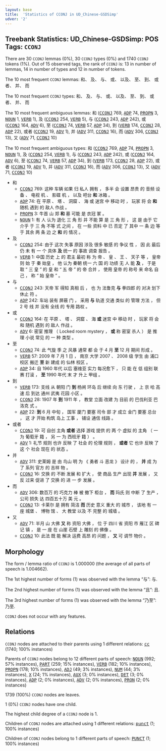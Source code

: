 ```yaml
---
layout: base
title:  'Statistics of CCONJ in UD_Chinese-GSDSimp'
udver: '2'
---
```


## Treebank Statistics: UD_Chinese-GSDSimp: POS Tags: `CCONJ`

There are 30 `CCONJ` lemmas (0%), 30 `CCONJ` types (0%) and 1740 `CCONJ` tokens (1%).
Out of 15 observed tags, the rank of `CCONJ` is: 13 in number of lemmas, 14 in number of types and 12 in number of tokens.

The 10 most frequent `CCONJ` lemmas: 和、 及、 与、 或、 以及、 至、 到、 或者、 并、 而

The 10 most frequent `CCONJ` types:  和、 及、 与、 或、 以及、 至、 到、 或者、 并、 而

The 10 most frequent ambiguous lemmas: 和 (<tt><a href="zh_gsdsimp-pos-CCONJ.html">CCONJ</a></tt> 769, <tt><a href="zh_gsdsimp-pos-ADP.html">ADP</a></tt> 74, <tt><a href="zh_gsdsimp-pos-PROPN.html">PROPN</a></tt> 3, <tt><a href="zh_gsdsimp-pos-NOUN.html">NOUN</a></tt> 1, <tt><a href="zh_gsdsimp-pos-VERB.html">VERB</a></tt> 1), 及 (<tt><a href="zh_gsdsimp-pos-CCONJ.html">CCONJ</a></tt> 254, <tt><a href="zh_gsdsimp-pos-VERB.html">VERB</a></tt> 5), 与 (<tt><a href="zh_gsdsimp-pos-CCONJ.html">CCONJ</a></tt> 243, <tt><a href="zh_gsdsimp-pos-ADP.html">ADP</a></tt> 242), 或 (<tt><a href="zh_gsdsimp-pos-CCONJ.html">CCONJ</a></tt> 164, <tt><a href="zh_gsdsimp-pos-ADV.html">ADV</a></tt> 6), 至 (<tt><a href="zh_gsdsimp-pos-CCONJ.html">CCONJ</a></tt> 74, <tt><a href="zh_gsdsimp-pos-VERB.html">VERB</a></tt> 57, <tt><a href="zh_gsdsimp-pos-ADP.html">ADP</a></tt> 34), 到 (<tt><a href="zh_gsdsimp-pos-VERB.html">VERB</a></tt> 174, <tt><a href="zh_gsdsimp-pos-CCONJ.html">CCONJ</a></tt> 28, <tt><a href="zh_gsdsimp-pos-ADP.html">ADP</a></tt> 22), 或者 (<tt><a href="zh_gsdsimp-pos-CCONJ.html">CCONJ</a></tt> 19, <tt><a href="zh_gsdsimp-pos-ADV.html">ADV</a></tt> 1), 并 (<tt><a href="zh_gsdsimp-pos-ADV.html">ADV</a></tt> 311, <tt><a href="zh_gsdsimp-pos-CCONJ.html">CCONJ</a></tt> 16), 而 (<tt><a href="zh_gsdsimp-pos-ADV.html">ADV</a></tt> 306, <tt><a href="zh_gsdsimp-pos-CCONJ.html">CCONJ</a></tt> 13), 又 (<tt><a href="zh_gsdsimp-pos-ADV.html">ADV</a></tt> 71, <tt><a href="zh_gsdsimp-pos-CCONJ.html">CCONJ</a></tt> 10)

The 10 most frequent ambiguous types:  和 (<tt><a href="zh_gsdsimp-pos-CCONJ.html">CCONJ</a></tt> 769, <tt><a href="zh_gsdsimp-pos-ADP.html">ADP</a></tt> 74, <tt><a href="zh_gsdsimp-pos-PROPN.html">PROPN</a></tt> 3, <tt><a href="zh_gsdsimp-pos-NOUN.html">NOUN</a></tt> 1), 及 (<tt><a href="zh_gsdsimp-pos-CCONJ.html">CCONJ</a></tt> 254, <tt><a href="zh_gsdsimp-pos-VERB.html">VERB</a></tt> 1), 与 (<tt><a href="zh_gsdsimp-pos-CCONJ.html">CCONJ</a></tt> 243, <tt><a href="zh_gsdsimp-pos-ADP.html">ADP</a></tt> 242), 或 (<tt><a href="zh_gsdsimp-pos-CCONJ.html">CCONJ</a></tt> 164, <tt><a href="zh_gsdsimp-pos-ADV.html">ADV</a></tt> 6), 至 (<tt><a href="zh_gsdsimp-pos-CCONJ.html">CCONJ</a></tt> 74, <tt><a href="zh_gsdsimp-pos-VERB.html">VERB</a></tt> 57, <tt><a href="zh_gsdsimp-pos-ADP.html">ADP</a></tt> 34), 到 (<tt><a href="zh_gsdsimp-pos-VERB.html">VERB</a></tt> 173, <tt><a href="zh_gsdsimp-pos-CCONJ.html">CCONJ</a></tt> 28, <tt><a href="zh_gsdsimp-pos-ADP.html">ADP</a></tt> 22), 或者 (<tt><a href="zh_gsdsimp-pos-CCONJ.html">CCONJ</a></tt> 19, <tt><a href="zh_gsdsimp-pos-ADV.html">ADV</a></tt> 1), 并 (<tt><a href="zh_gsdsimp-pos-ADV.html">ADV</a></tt> 311, <tt><a href="zh_gsdsimp-pos-CCONJ.html">CCONJ</a></tt> 16), 而 (<tt><a href="zh_gsdsimp-pos-ADV.html">ADV</a></tt> 306, <tt><a href="zh_gsdsimp-pos-CCONJ.html">CCONJ</a></tt> 13), 又 (<tt><a href="zh_gsdsimp-pos-ADV.html">ADV</a></tt> 71, <tt><a href="zh_gsdsimp-pos-CCONJ.html">CCONJ</a></tt> 10)


* 和
  * <tt><a href="zh_gsdsimp-pos-CCONJ.html">CCONJ</a></tt> 769: 这种 车辆 如果 归 私人 拥有 ， 多半 会 设置 昂贵 的 音频 设备 、 电视 机 、 影碟 机 ， 以及 吧台 <b>和</b> 冰箱 。
  * <tt><a href="zh_gsdsimp-pos-ADP.html">ADP</a></tt> 74: 在 平原 、 塔 、 洞窟 、 海 或 迷宫 中 移动 时 ， 玩家 将 会 <b>和</b> 随机 遇到 的 敌人 作战 。
  * <tt><a href="zh_gsdsimp-pos-PROPN.html">PROPN</a></tt> 3: 牛首 山 郑 <b>和</b> 墓 可能 是 衣冠 冢 。
  * <tt><a href="zh_gsdsimp-pos-NOUN.html">NOUN</a></tt> 1: 有 人 认为 退化 三 角 形 并 不能 算 是 三 角 形 ， 这 是 由于 它 介乎 于 三 角 不等 式 之间 ， 在 一些 资料 中 已 否定 了 其中 一 条 边 等 于 其余 两 条 边 之 <b>和</b> 的 情况 。
* 及
  * <tt><a href="zh_gsdsimp-pos-CCONJ.html">CCONJ</a></tt> 254: 由于 这次 失事 原因 涉及 很多 敏感 的 争议 性 ， 因 此 最后 仍 未 有 一 个 具体 <b>及</b> 统一 的 事故 调查 报告 。
  * <tt><a href="zh_gsdsimp-pos-VERB.html">VERB</a></tt> 1: 中国 历史 上 的 君主 最初 称 为 帝 、 皇 、 王 、 天子 等 ， 皇帝 则 始 于 秦 始皇 ， 他 认为 秦朝 统一 六 国 的 功绩 无 人 能 <b>及</b> ， 于是 取 “ 三 皇 ” 的 皇 和 “ 五 帝 ” 的 帝 合并 ， 使用 皇帝 的 称号 来 命名 自己 ， 称 “ 始 皇帝 ” 。
* 与
  * <tt><a href="zh_gsdsimp-pos-CCONJ.html">CCONJ</a></tt> 243: 天帝 军 得知 真相 后 ， 也 为 法鲁克 <b>与</b> 拳四郎 的 对决 划下 休止 符 。
  * <tt><a href="zh_gsdsimp-pos-ADP.html">ADP</a></tt> 242: 车站 装有 屏蔽 门 ， 采用 <b>与</b> 轨道 交通 类似 的 管理 方法 ， 但 2 号 线 并 没有 全线 的 专用 路权 。
* 或
  * <tt><a href="zh_gsdsimp-pos-CCONJ.html">CCONJ</a></tt> 164: 在 平原 、 塔 、 洞窟 、 海 <b>或</b> 迷宫 中 移动 时 ， 玩家 将 会 和 随机 遇到 的 敌人 作战 。
  * <tt><a href="zh_gsdsimp-pos-ADV.html">ADV</a></tt> 6: 密室 推理 （ Locked room mystery ， <b>或</b> 称 密室 杀人 ） 是 推理 小说 常见 的 一 种 类型 。
* 至
  * <tt><a href="zh_gsdsimp-pos-CCONJ.html">CCONJ</a></tt> 74: 此 气旋 季 之 风暴 通常 都 会 于 4 月 <b>至</b> 12 月 期间 形成 。
  * <tt><a href="zh_gsdsimp-pos-VERB.html">VERB</a></tt> 57: 2009 年 7 月 1 日 ， 南京 大学 2007 、 2008 级 学生 由 浦口 校区 搬迁 <b>至</b> 新 建成 的 仙林 校区 。
  * <tt><a href="zh_gsdsimp-pos-ADP.html">ADP</a></tt> 34: 自 1960 年代 以后 塞维亚 实力 每况愈下 ， 只 能 在 低 组别 联赛 打滚 ， <b>至</b> 1990 年代 末 才 升上 甲组 。
* 到
  * <tt><a href="zh_gsdsimp-pos-VERB.html">VERB</a></tt> 173: 支线 从 朝阳 门 <b>到</b> 杨闸 环岛 后 继续 向 东 行驶 ， 上 京 哈 高速 后 到达 通州 武夷 花园 小区 。
  * <tt><a href="zh_gsdsimp-pos-CCONJ.html">CCONJ</a></tt> 28: 1907 年 <b>到</b> 1911 年 ， 教堂 立面 改建 为 目前 的 巴伐利亚 巴洛克 式 。
  * <tt><a href="zh_gsdsimp-pos-ADP.html">ADP</a></tt> 22: <b>到</b> 6 月 中旬 ， 国军 厦门 要塞 司令 部 才 成立 金门 要塞 总台 ， 这 才 开始 构筑 岛上 工事 ， 铺设 通信 线路 。
* 或者
  * <tt><a href="zh_gsdsimp-pos-CCONJ.html">CCONJ</a></tt> 19: 可 自创 主角 <b>或者</b> 选择 游戏 提供 的 两 个 虚拟 的 主角 （ 一 为 葡萄牙 籍 ， 另 一 为 西班牙 籍 ） 。
  * <tt><a href="zh_gsdsimp-pos-ADV.html">ADV</a></tt> 1: 礼节 规则 也许 反映 了 社会 的 伦理 规则 ， <b>或者</b> 它 也许 反映 了 这 个 社会 现在 的 状态 。
* 并
  * <tt><a href="zh_gsdsimp-pos-ADV.html">ADV</a></tt> 311: 史莱姆 是 由 鸟山 明 为 《 勇者 斗 恶龙 》 设计 的 ， <b>并</b> 成 为 了 系列 官方 的 吉祥 物 。
  * <tt><a href="zh_gsdsimp-pos-CCONJ.html">CCONJ</a></tt> 16: 交换 的 不断 发展 和 扩大 ， 使 商品 生产 出现 <b>并</b> 发展 ， 又 反 过来 促进 了 交换 的 进 一 步 发展 。
* 而
  * <tt><a href="zh_gsdsimp-pos-ADV.html">ADV</a></tt> 306: 数百万 的 巧克力 棒 被 撤下 柜台 ， <b>而</b> 玛氏 则 中断 了 生产 ， 公司 损失 达 四百五十万 美 元 。
  * <tt><a href="zh_gsdsimp-pos-CCONJ.html">CCONJ</a></tt> 13: 卡莱尔 是 拥有 简洁 <b>而</b> 历史 意义 重大 的 城市 ， 该地 有 一 座 城堡 、 博物 馆 、 大 教堂 以及 不 完整 的 城墙 。
* 又
  * <tt><a href="zh_gsdsimp-pos-ADV.html">ADV</a></tt> 71: 半月 山 大佛 <b>又</b> 称 资阳 大佛 ， 位 于 四川 省 资阳 市 雁江 区 碑记 镇 ， 是 一 座 在 山崖 石壁 上 雕刻 的 佛像 。
  * <tt><a href="zh_gsdsimp-pos-CCONJ.html">CCONJ</a></tt> 10: 此法 既 能 解决 运费 高昂 的 问题 ， <b>又</b> 可 调节 物价 。

## Morphology

The form / lemma ratio of `CCONJ` is 1.000000 (the average of all parts of speech is 1.004662).

The 1st highest number of forms (1) was observed with the lemma “与”: 与.

The 2nd highest number of forms (1) was observed with the lemma “且”: 且.

The 3rd highest number of forms (1) was observed with the lemma “乃至”: 乃至.

`CCONJ` does not occur with any features.


## Relations

`CCONJ` nodes are attached to their parents using 1 different relations: <tt><a href="zh_gsdsimp-dep-cc.html">cc</a></tt> (1740; 100% instances)

Parents of `CCONJ` nodes belong to 12 different parts of speech: <tt><a href="zh_gsdsimp-pos-NOUN.html">NOUN</a></tt> (992; 57% instances), <tt><a href="zh_gsdsimp-pos-PART.html">PART</a></tt> (259; 15% instances), <tt><a href="zh_gsdsimp-pos-VERB.html">VERB</a></tt> (182; 10% instances), <tt><a href="zh_gsdsimp-pos-PROPN.html">PROPN</a></tt> (178; 10% instances), <tt><a href="zh_gsdsimp-pos-ADJ.html">ADJ</a></tt> (49; 3% instances), <tt><a href="zh_gsdsimp-pos-NUM.html">NUM</a></tt> (44; 3% instances), <tt><a href="zh_gsdsimp-pos-X.html">X</a></tt> (24; 1% instances), <tt><a href="zh_gsdsimp-pos-AUX.html">AUX</a></tt> (3; 0% instances), <tt><a href="zh_gsdsimp-pos-DET.html">DET</a></tt> (3; 0% instances), <tt><a href="zh_gsdsimp-pos-ADP.html">ADP</a></tt> (2; 0% instances), <tt><a href="zh_gsdsimp-pos-ADV.html">ADV</a></tt> (2; 0% instances), <tt><a href="zh_gsdsimp-pos-PRON.html">PRON</a></tt> (2; 0% instances)

1739 (100%) `CCONJ` nodes are leaves.

1 (0%) `CCONJ` nodes have one child.

The highest child degree of a `CCONJ` node is 1.

Children of `CCONJ` nodes are attached using 1 different relations: <tt><a href="zh_gsdsimp-dep-punct.html">punct</a></tt> (1; 100% instances)

Children of `CCONJ` nodes belong to 1 different parts of speech: <tt><a href="zh_gsdsimp-pos-PUNCT.html">PUNCT</a></tt> (1; 100% instances)

